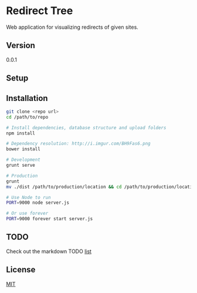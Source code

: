 Redirect Tree
=============

Web application for visualizing redirects of given sites.

Version
-------
0.0.1

Setup
-----
Installation
------------

```bash
git clone <repo url>
cd /path/to/repo

# Install dependencies, database structure and upload folders
npm install

# Dependency resolution: http://i.imgur.com/BH9Fas6.png
bower install

# Development
grunt serve

# Production
grunt
mv ./dist /path/to/production/location && cd /path/to/production/location

# Use Node to run
PORT=9000 node server.js

# Or use forever
PORT=9000 forever start server.js
```

TODO
----
Check out the markdown TODO [list](TODO.md)

License
-------

[MIT](https://tldrlegal.com/license/mit-license)